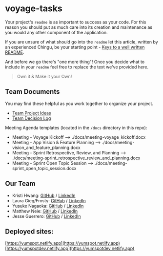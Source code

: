 # voyage-tasks

Your project's `readme` is as important to success as your code. For
this reason you should put as much care into its creation and maintenance
as you would any other component of the application.

If you are unsure of what should go into the `readme` let this article,
written by an experienced Chingu, be your starting point -
[Keys to a well written README](https://tinyurl.com/yk3wubft).

And before we go there's "one more thing"! Once you decide what to include
in your `readme` feel free to replace the text we've provided here.

> Own it & Make it your Own!

## Team Documents

You may find these helpful as you work together to organize your project.

- [Team Project Ideas](./docs/team_project_ideas.md)
- [Team Decision Log](./docs/team_decision_log.md)

Meeting Agenda templates (located in the `/docs` directory in this repo):

- Meeting - Voyage Kickoff --> ./docs/meeting-voyage_kickoff.docx
- Meeting - App Vision & Feature Planning --> ./docs/meeting-vision_and_feature_planning.docx
- Meeting - Sprint Retrospective, Review, and Planning --> ./docs/meeting-sprint_retrospective_review_and_planning.docx
- Meeting - Sprint Open Topic Session --> ./docs/meeting-sprint_open_topic_session.docx

## Our Team

- Kristi Hwang: [GitHub](https://github.com/kristi-h) / [LinkedIn](https://linkedin.com/in/liaccountname)
- Laura Gieg/Frosty: [GitHub](https://github.com/frosty8104∂) / [LinkedIn](https://www.linkedin.com/in/laura-gieg-web-designer-developer/)
- Yusuke Nagaoka: [GitHub](https://github.com/yusuken1121) / [LinkedIn](https://www.linkedin.com/in/yusuke-nagaoka-a602242a8/)
- Matthew Neie: [GitHub](https://github.com/MatthewNeie) / [LinkedIn](https://linkedin.com/in/matthew-neie)
- Jesse Guerrero: [GitHub](https://github.com/arositen) / [LinkedIn](https://www.linkedin.com/in/jesse-guerrero-38628613b/)

## Deployed sites:

[https://yumspot.netlify.app](https://yumspot.netlify.app)  
[https://yumspotdev.netlify.app](https://yumspotdev.netlify.app)
